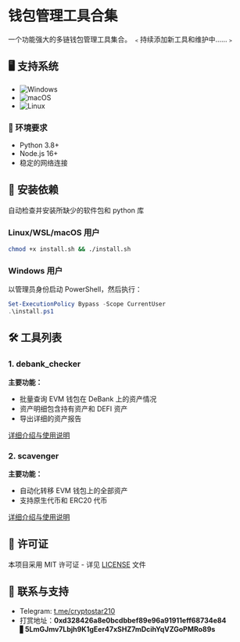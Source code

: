 
# 钱包管理工具合集
一个功能强大的多链钱包管理工具集合。  ﹤持续添加新工具和维护中......﹥

## 🖥️ 支持系统

- ![Windows](https://img.shields.io/badge/-Windows-0078D6?logo=windows&logoColor=white)
- ![macOS](https://img.shields.io/badge/-macOS-000000?logo=apple&logoColor=white)
- ![Linux](https://img.shields.io/badge/-Linux-FCC624?logo=linux&logoColor=black)


### 🌿 环境要求

- Python 3.8+
- Node.js 16+
- 稳定的网络连接

## 🚀 安装依赖
自动检查并安装所缺少的软件包和 python 库

### Linux/WSL/macOS 用户

```bash
chmod +x install.sh && ./install.sh
```

### Windows 用户

以管理员身份启动 PowerShell，然后执行：

```powershell
Set-ExecutionPolicy Bypass -Scope CurrentUser
.\install.ps1
```

## 🛠️ 工具列表

### 1. debank_checker

  **主要功能：**
  - 批量查询 EVM 钱包在 DeBank 上的资产情况
  - 资产明细包含持有资产和 DEFI 资产
  - 导出详细的资产报告
  
  [详细介绍与使用说明](./debank_checker/README.md)

### 2. scavenger

**主要功能：**
- 自动化转移 EVM 钱包上的全部资产
- 支持原生代币和 ERC20 代币

[详细介绍与使用说明](./scavenger/README.md)

## 📄 许可证

本项目采用 MIT 许可证 - 详见 [LICENSE](LICENSE) 文件

## 💬 联系与支持
- Telegram: [t.me/cryptostar210](https://t.me/cryptostar210)
- 打赏地址：**0xd328426a8e0bcdbbef89e96a91911eff68734e84** ▋**5LmGJmv7Lbjh9K1gEer47xSHZ7mDcihYqVZGoPMRo89s**